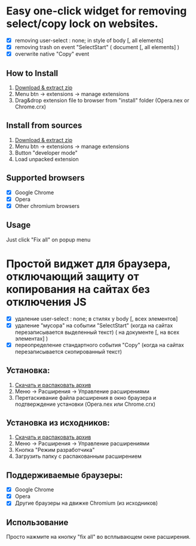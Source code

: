 # Easy one-click widget for removing select/copy lock on websites.

- [x] removing user-select : none; in style of body [, all elements]
- [x] removing trash on event "SelectStart" ( document [, all elements] )
- [x] overwrite native "Copy" event

## How to Install

1. [Download & extract zip](https://github.com/JustAddAcid/UsrSelecterExtensionChrome/archive/master.zip)
2. Menu btn -> extensions -> manage extensions
3. Drag&drop extension file to browser from "install" folder (Opera.nex or Chrome.crx)

## Install from sources

1. [Download & extract zip](https://github.com/JustAddAcid/UsrSelecterExtensionChrome/archive/master.zip)
2. Menu btn -> extensions -> manage extensions
3. Button "developer mode"
4. Load unpacked extension

## Supported browsers

- [x] Google Chrome
- [x] Opera
- [x] Other chromium browsers

## Usage

 Just click "Fix all" on popup menu
 
# Простой виджет для браузера, отключающий защиту от копирования на сайтах без отключения JS

- [x] удаление user-select : none; в стилях у body [, всех элементов]
- [x] удаление "мусора" на событии "SelectStart" (когда на сайтах перезаписывается выделенный текст) ( на документе [, на всех элементах] )
- [x] переопределение стандартного события "Copy" (когда на сайтах перезаписывается скопированный текст)

## Установка:

1. [Скачать и распаковать архив](https://github.com/JustAddAcid/UsrSelecterExtensionChrome/archive/master.zip)
2. Меню -> Расширения -> Управление расширениями
3. Перетаскивание файла расширения в окно браузера и подтверждение установки (Opera.nex или Chrome.crx)

## Установка из исходников:

1. [Скачать и распаковать архив](https://github.com/JustAddAcid/UsrSelecterExtensionChrome/archive/master.zip)
2. Меню -> Расширения -> Управление расширениями
3. Кнопка "Режим разработчика"
4. Загрузить папку с распакованным расширением

## Поддерживаемые браузеры:

- [x] Google Chrome
- [x] Opera
- [x] Другие браузеры на движке Chromium (из исходников)

## Использование

 Просто нажмите на кнопку "fix all" во всплывающем окне расширения.
